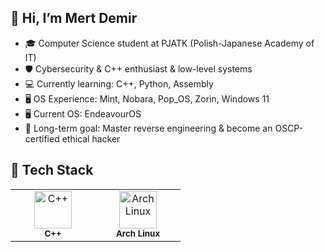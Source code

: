 ## 👋 Hi, I’m Mert Demir

- 🎓 Computer Science student at PJATK (Polish-Japanese Academy of IT)  
- 🛡️ Cybersecurity & C++ enthusiast & low-level systems 
- 💻 Currently learning: C++, Python, Assembly  
- 🖥️ OS Experience: Mint, Nobara, Pop_OS, Zorin, Windows 11
- 🖥️ Current OS: EndeavourOS
- 🎯 Long-term goal: Master reverse engineering & become an OSCP-certified ethical hacker

## 🧰 Tech Stack

<div align="center">

<table>
  <tr>
    <td align="center" width="120">
      <img src="https://cdn.jsdelivr.net/gh/devicons/devicon/icons/cplusplus/cplusplus-original.svg" width="60" height="60" alt="C++" /><br><sub><b>C++</b></sub>
    </td>
    <td align="center" width="120">
      <img src="https://upload.wikimedia.org/wikipedia/commons/3/35/Tux_Arch_Linux.svg" width="60" height="60" alt="Arch Linux" /><br><sub><b>Arch Linux</b></sub>
    </td>
  </tr>
</table>

</div>



<!---
puduk/puduk is a ✨ special ✨ repository because its `README.md` (this file) appears on your GitHub profile.
You can click the Preview link to take a look at your changes.
--->
